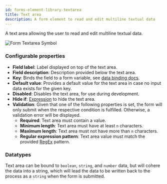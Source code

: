 ```yaml
---
id: forms-element-library-textarea
title: Text area
description: A form element to read and edit multiline textual data
---
```


A text area allowing the user to read and edit multiline textual data.

![Form Textarea Symbol](/img/form-icons/form-textArea.svg)

### Configurable properties

- **Field label**: Label displayed on top of the text area.
- **Field description**: Description provided below the text area.
- **Key**: Binds the field to a form variable, see [data binding docs](../configuration/forms-config-data-binding.md).
- **Default value**: Provides a default value for the text area in case no input data exists for the given key.
- **Disabled**: Disables the text area, for use during development.
- **Hide if**: [Expression](../../feel/language-guide/feel-expressions-introduction.md) to hide the text area.
- **Validation**: Given that one of the following properties is set, the form will only submit when the respective condition is fulfilled. Otherwise, a validation error will be displayed.
  - **Required**: Text area must contain a value.
  - **Minimum length**: Text area must have at least `n` characters.
  - **Maximum length**: Text area must not have more than `n` characters.
  - **Regular expression pattern**: Text area value must match the provided [RegEx](https://developer.mozilla.org/en-US/docs/Web/JavaScript/Guide/Regular_Expressions/Cheatsheet) pattern.

### Datatypes

Text area can be bound to `boolean`, `string`, and `number` data, but will cohere the data into a string, which will lead the data to be written back to the process as a `string` when the form is submitted.

